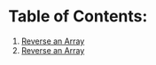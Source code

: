 # Table of Contents:

1) [Reverse an Array](./challenges/arrayReverse/README.md)
2) [Reverse an Array](./challenges/arrayShift/README.md)